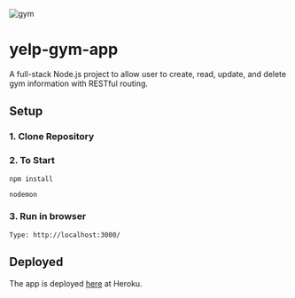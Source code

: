 ![gym](https://user-images.githubusercontent.com/13827656/27255414-e29200a2-53a6-11e7-939e-c590e82b7b21.jpg)

# yelp-gym-app

A full-stack Node.js project to allow user to create, read, update, and delete gym information with RESTful routing.

## Setup
### 1. Clone Repository
### 2. To Start
```
npm install
```
```
nodemon
```
### 3. Run in browser
```
Type: http://localhost:3000/
```

## Deployed

The app is deployed [here](https://vast-waters-32274.herokuapp.com/) at Heroku.
